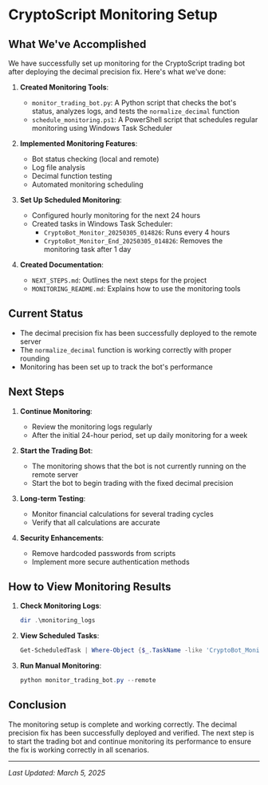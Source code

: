 # CryptoScript Monitoring Setup

## What We've Accomplished

We have successfully set up monitoring for the CryptoScript trading bot after deploying the decimal precision fix. Here's what we've done:

1. **Created Monitoring Tools**:
   - `monitor_trading_bot.py`: A Python script that checks the bot's status, analyzes logs, and tests the `normalize_decimal` function
   - `schedule_monitoring.ps1`: A PowerShell script that schedules regular monitoring using Windows Task Scheduler

2. **Implemented Monitoring Features**:
   - Bot status checking (local and remote)
   - Log file analysis
   - Decimal function testing
   - Automated monitoring scheduling

3. **Set Up Scheduled Monitoring**:
   - Configured hourly monitoring for the next 24 hours
   - Created tasks in Windows Task Scheduler:
     - `CryptoBot_Monitor_20250305_014826`: Runs every 4 hours
     - `CryptoBot_Monitor_End_20250305_014826`: Removes the monitoring task after 1 day

4. **Created Documentation**:
   - `NEXT_STEPS.md`: Outlines the next steps for the project
   - `MONITORING_README.md`: Explains how to use the monitoring tools

## Current Status

- The decimal precision fix has been successfully deployed to the remote server
- The `normalize_decimal` function is working correctly with proper rounding
- Monitoring has been set up to track the bot's performance

## Next Steps

1. **Continue Monitoring**:
   - Review the monitoring logs regularly
   - After the initial 24-hour period, set up daily monitoring for a week

2. **Start the Trading Bot**:
   - The monitoring shows that the bot is not currently running on the remote server
   - Start the bot to begin trading with the fixed decimal precision

3. **Long-term Testing**:
   - Monitor financial calculations for several trading cycles
   - Verify that all calculations are accurate

4. **Security Enhancements**:
   - Remove hardcoded passwords from scripts
   - Implement more secure authentication methods

## How to View Monitoring Results

1. **Check Monitoring Logs**:
   ```powershell
   dir .\monitoring_logs
   ```

2. **View Scheduled Tasks**:
   ```powershell
   Get-ScheduledTask | Where-Object {$_.TaskName -like 'CryptoBot_Monitor*'}
   ```

3. **Run Manual Monitoring**:
   ```powershell
   python monitor_trading_bot.py --remote
   ```

## Conclusion

The monitoring setup is complete and working correctly. The decimal precision fix has been successfully deployed and verified. The next step is to start the trading bot and continue monitoring its performance to ensure the fix is working correctly in all scenarios.

---

*Last Updated: March 5, 2025* 